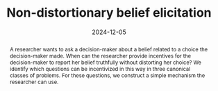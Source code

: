 ---
title: "Non-distortionary belief elicitation"
authors: [Colin_Stewart]
collection: "working"
subcollection: 'working'
permalink: /working/2024-12-05-non_distortionary
excerpt: 
field: 'Experimental theory' #'Dynamic Games', 'Social economics', 'Games with incomplete information',  'Statistical decision theory', 'Social economics'
date: 2024-12-05
abstract: "A researcher wants to ask a decision-maker about a belief related to a choice the decision-maker made. When can the researcher provide incentives for the decision-maker to report her belief truthfully without distorting her choice? We identify which questions can be incentivized in this way in three canonical classes of problems. For these questions, we construct a simple mechanism the researcher can use."
venue:
venue_details:
paperurl: 'http://marcinpeski.github.io/files/Non_distortionary_belief_elicitation.pdf'
slidesurl: 
citation: 
---